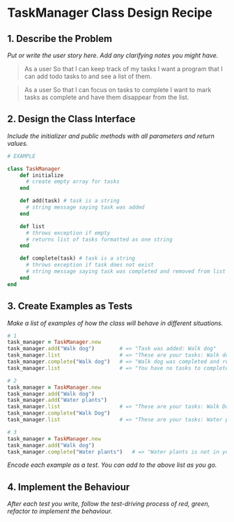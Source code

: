 # TaskManager Class Design Recipe

## 1. Describe the Problem

_Put or write the user story here. Add any clarifying notes you might have._

> As a user
> So that I can keep track of my tasks
> I want a program that I can add todo tasks to and see a list of them.

> As a user
> So that I can focus on tasks to complete
> I want to mark tasks as complete and have them disappear from the list.

## 2. Design the Class Interface

_Include the initializer and public methods with all parameters and return values._

```ruby
# EXAMPLE

class TaskManager
    def initialize
      # create empty array for tasks
    end

    def add(task) # task is a string
      # string message saying task was added
    end

    def list
      # throws exception if empty
      # returns list of tasks formatted as one string
    end

    def complete(task) # task is a string
      # throws exception if task does not exist
      # string message saying task was completed and removed from list
    end
end
```

## 3. Create Examples as Tests

_Make a list of examples of how the class will behave in different situations._

```ruby
# 1
task_manager = TaskManager.new
task_manager.add("Walk dog")        # => "Task was added: Walk dog"
task_manager.list                   # => "These are your tasks: Walk dog."
task_manager.complete("Walk dog")   # => "Walk dog was completed and removed from your list."
task_manager.list                   # => "You have no tasks to complete!"

# 2
task_manager = TaskManager.new
task_manager.add("Walk dog")        
task_manager.add("Water plants")    
task_manager.list                   # => "These are your tasks: Walk Dog, Water plants."
task_manager.complete("Walk Dog")   
task_manager.list                   # => "These are your tasks: Water plants."

# 3
task_manager = TaskManager.new
task_manager.add("Walk dog")            
task_manager.complete("Water plants")   # => "Water plants is not in your tasks."
```

_Encode each example as a test. You can add to the above list as you go._

## 4. Implement the Behaviour

_After each test you write, follow the test-driving process of red, green, refactor to implement the behaviour._
